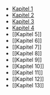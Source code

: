 - [Kapitel 1](Kapitel%201.md)
- [Kapitel 2](Kapitel%202.md)
- [Kapitel 3](Kapitel%203.md) 
- [Kapitel 4](Kapitel%204.md) 
- [[Kapitel 5]]
- [[Kapitel 6]]
- [[Kapitel 7]]
- [[Kapitel 8]]
- [[Kapitel 9]]
- [[Kapitel 10]]
- [[Kapitel 11]]
- [[Kapitel 12]]
- [[Kapitel 13]]